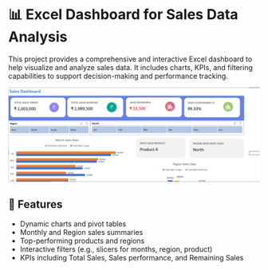 # 📊 Excel Dashboard for Sales Data Analysis

This project provides a comprehensive and interactive Excel dashboard to help visualize and analyze sales data. It includes charts, KPIs, and filtering capabilities to support decision-making and performance tracking.

![Sales Dashboard Example](https://github.com/SurajitGharami-404/sales_data_analysis/blob/main/dashboard-img.png)

## 🧰 Features

- Dynamic charts and pivot tables
- Monthly and Region sales summaries
- Top-performing products and regions
- Interactive filters (e.g., slicers for months, region, product)
- KPIs including Total Sales, Sales performance, and Remaining Sales




